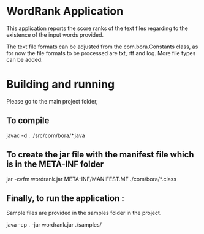 # WordRank Application

This application reports the score ranks of the text files regarding to the existence of the input words provided.

The text file formats can be adjusted from the com.bora.Constants class,  as for now the file formats to be processed are txt, rtf and log. More file types can be added.

# Building and running

Please go to the main project folder, 

## To compile

javac -d . ./src/com/bora/*.java

## To create the jar file with the manifest file which is in the META-INF folder

jar -cvfm wordrank.jar META-INF/MANIFEST.MF ./com/bora/*.class

## Finally, to run the application :

Sample files are provided in the samples folder in the project.

java -cp . -jar wordrank.jar ./samples/

